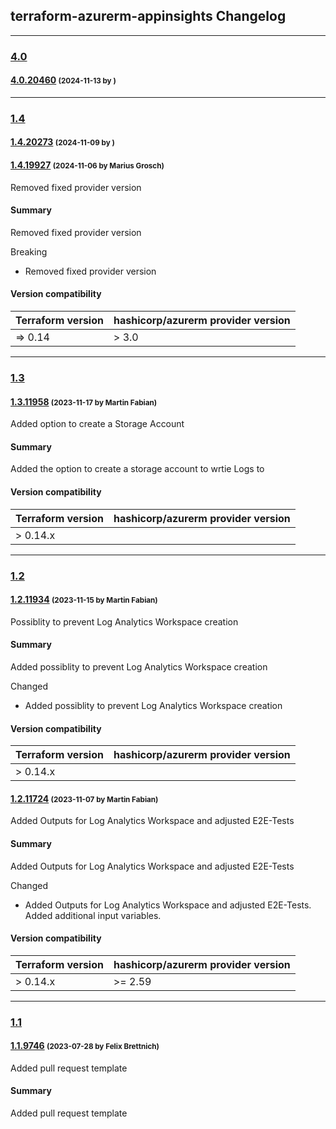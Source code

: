 ## terraform-azurerm-appinsights Changelog
---
### [4.0](https://dev.azure.com/BASFTerraform/TerraformRegistry/_git/terraform-azurerm-appinsights?version=GT4.0)

#### [4.0.20460](https://dev.azure.com/BASFTerraform/TerraformRegistry/_git/terraform-azurerm-appinsights?version=GT4.0.20460) <small>(2024-11-13 by )</small>




---
### [1.4](https://dev.azure.com/BASFTerraform/TerraformRegistry/_git/terraform-azurerm-appinsights?version=GT1.4)

#### [1.4.20273](https://dev.azure.com/BASFTerraform/TerraformRegistry/_git/terraform-azurerm-appinsights?version=GT1.4.20273) <small>(2024-11-09 by )</small>





#### [1.4.19927](https://dev.azure.com/BASFTerraform/TerraformRegistry/_git/terraform-azurerm-appinsights?version=GT1.4.19927) <small>(2024-11-06 by Marius Grosch)</small>
Removed fixed provider version

#### Summary
Removed fixed provider version

Breaking
  * Removed fixed provider version



#### Version compatibility

| Terraform version | hashicorp/azurerm provider version |
|-------------------| ---------------------------------- |
| => 0.14          | > 3.0                            |

---
### [1.3](https://dev.azure.com/BASFTerraform/TerraformRegistry/_git/terraform-azurerm-appinsights?version=GT1.3)

#### [1.3.11958](https://dev.azure.com/BASFTerraform/TerraformRegistry/_git/terraform-azurerm-appinsights?version=GT1.3.11958) <small>(2023-11-17 by Martin Fabian)</small>
Added option to create a Storage Account

#### Summary
Added the option to create a storage account to wrtie Logs to

#### Version compatibility

| Terraform version | hashicorp/azurerm provider version |
|-------------------| ---------------------------------- |
| > 0.14.x          |                            |

---
### [1.2](https://dev.azure.com/BASFTerraform/TerraformRegistry/_git/terraform-azurerm-appinsights?version=GT1.2)

#### [1.2.11934](https://dev.azure.com/BASFTerraform/TerraformRegistry/_git/terraform-azurerm-appinsights?version=GT1.2.11934) <small>(2023-11-15 by Martin Fabian)</small>
Possiblity to prevent Log Analytics Workspace creation

#### Summary
Added possiblity to prevent Log Analytics Workspace creation

Changed
  * Added possiblity to prevent Log Analytics Workspace creation

#### Version compatibility

| Terraform version | hashicorp/azurerm provider version |
|-------------------| ---------------------------------- |
| > 0.14.x          |                             |


#### [1.2.11724](https://dev.azure.com/BASFTerraform/TerraformRegistry/_git/terraform-azurerm-appinsights?version=GT1.2.11724) <small>(2023-11-07 by Martin Fabian)</small>
Added Outputs for Log Analytics Workspace and adjusted E2E-Tests

#### Summary
Added Outputs for Log Analytics Workspace and adjusted E2E-Tests

Changed
  * Added Outputs for Log Analytics Workspace and adjusted E2E-Tests. Added additional input variables.

#### Version compatibility

| Terraform version | hashicorp/azurerm provider version |
|-------------------| ---------------------------------- |
| > 0.14.x          | >= 2.59                            |

---
### [1.1](https://dev.azure.com/BASFTerraform/TerraformRegistry/_git/terraform-azurerm-appinsights?version=GT1.1)

#### [1.1.9746](https://dev.azure.com/BASFTerraform/TerraformRegistry/_git/terraform-azurerm-appinsights?version=GT1.1.9746) <small>(2023-07-28 by Felix Brettnich)</small>
Added pull request template

#### Summary
Added pull request template

